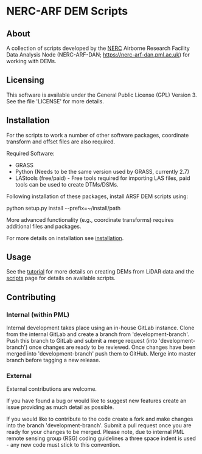 NERC-ARF DEM Scripts
=====================

About
------

A collection of scripts developed by the [NERC](http://www.nerc.ac.uk/) Airborne Research Facility
Data Analysis Node (NERC-ARF-DAN; https://nerc-arf-dan.pml.ac.uk) for working with DEMs.

Licensing
----------

This software is available under the General Public License (GPL) Version 3.
See the file 'LICENSE' for more details.

Installation
-------------

For the scripts to work a number of other software packages, coordinate transform and offset files are also required.

Required Software:

* GRASS
* Python (Needs to be the same version used by GRASS, currently 2.7)
* LAStools (free/paid) - Free tools required for importing LAS files, paid tools can be used to create DTMs/DSMs.

Following installation of these packages, install ARSF DEM scripts using:

   python setup.py install --prefix=~/install/path

More advanced functionality (e.g., coordinate transforms) requires additional files and packages.

For more details on installation see [installation](doc/source/installation.rst).

Usage
------

See the [tutorial](doc/source/tutorial_lidar.md) for more details on creating DEMs from LiDAR data and
the [scripts](doc/source/scripts.rst) page for details on available scripts.

Contributing
---------------

### Internal (within PML)

Internal development takes place using an in-house GitLab instance. Clone from the internal GitLab and create a branch from 'development-branch'. Push this branch to GitLab and submit a merge request (into 'development-branch') once changes are ready to be reviewed. Once changes have been merged into 'development-branch' push them to GitHub. Merge into master branch before tagging a new release.

### External

External contributions are welcome.

If you have found a bug or would like to suggest new features create an issue providing as much detail as possible.

If you would like to contribute to the code create a fork and make changes into the branch 'development-branch'. Submit a pull request once you are ready for your changes to be merged.
Please note, due to internal PML remote sensing group (RSG) coding guidelines a three space indent is used - any new code must stick to this convention.






